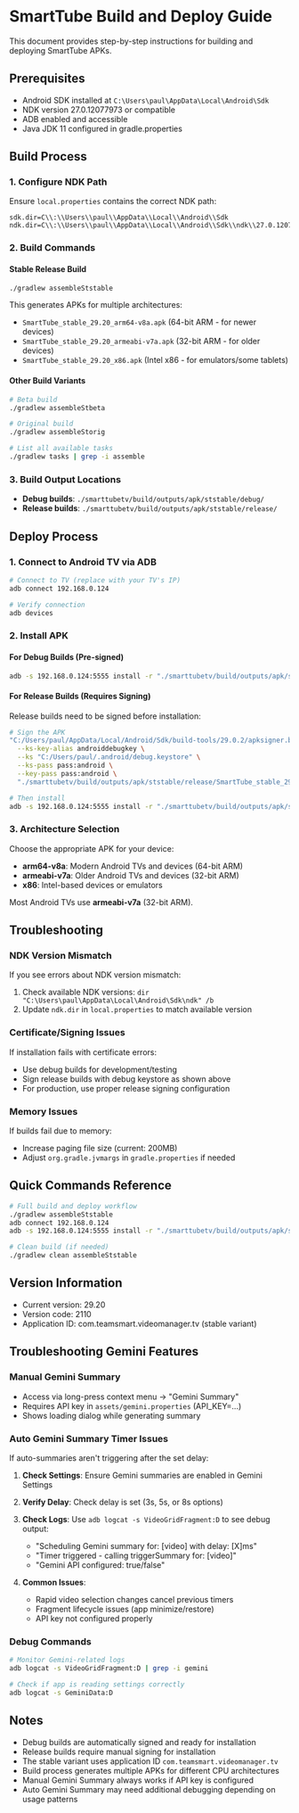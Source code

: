 # SmartTube Build and Deploy Guide

This document provides step-by-step instructions for building and deploying SmartTube APKs.

## Prerequisites

- Android SDK installed at `C:\Users\paul\AppData\Local\Android\Sdk`
- NDK version 27.0.12077973 or compatible
- ADB enabled and accessible
- Java JDK 11 configured in gradle.properties

## Build Process

### 1. Configure NDK Path

Ensure `local.properties` contains the correct NDK path:

```properties
sdk.dir=C\\:\\Users\\paul\\AppData\\Local\\Android\\Sdk
ndk.dir=C\\:\\Users\\paul\\AppData\\Local\\Android\\Sdk\\ndk\\27.0.12077973
```

### 2. Build Commands

#### Stable Release Build
```bash
./gradlew assembleStstable
```

This generates APKs for multiple architectures:
- `SmartTube_stable_29.20_arm64-v8a.apk` (64-bit ARM - for newer devices)
- `SmartTube_stable_29.20_armeabi-v7a.apk` (32-bit ARM - for older devices) 
- `SmartTube_stable_29.20_x86.apk` (Intel x86 - for emulators/some tablets)

#### Other Build Variants
```bash
# Beta build
./gradlew assembleStbeta

# Original build  
./gradlew assembleStorig

# List all available tasks
./gradlew tasks | grep -i assemble
```

### 3. Build Output Locations

- **Debug builds**: `./smarttubetv/build/outputs/apk/ststable/debug/`
- **Release builds**: `./smarttubetv/build/outputs/apk/ststable/release/`

## Deploy Process

### 1. Connect to Android TV via ADB

```bash
# Connect to TV (replace with your TV's IP)
adb connect 192.168.0.124

# Verify connection
adb devices
```

### 2. Install APK

#### For Debug Builds (Pre-signed)
```bash
adb -s 192.168.0.124:5555 install -r "./smarttubetv/build/outputs/apk/ststable/debug/SmartTube_stable_29.20_armeabi-v7a.apk"
```

#### For Release Builds (Requires Signing)
Release builds need to be signed before installation:

```bash
# Sign the APK
"C:/Users/paul/AppData/Local/Android/Sdk/build-tools/29.0.2/apksigner.bat" sign \
  --ks-key-alias androiddebugkey \
  --ks "C:/Users/paul/.android/debug.keystore" \
  --ks-pass pass:android \
  --key-pass pass:android \
  "./smarttubetv/build/outputs/apk/ststable/release/SmartTube_stable_29.20_armeabi-v7a.apk"

# Then install
adb -s 192.168.0.124:5555 install -r "./smarttubetv/build/outputs/apk/ststable/release/SmartTube_stable_29.20_armeabi-v7a.apk"
```

### 3. Architecture Selection

Choose the appropriate APK for your device:
- **arm64-v8a**: Modern Android TVs and devices (64-bit ARM)
- **armeabi-v7a**: Older Android TVs and devices (32-bit ARM) 
- **x86**: Intel-based devices or emulators

Most Android TVs use **armeabi-v7a** (32-bit ARM).

## Troubleshooting

### NDK Version Mismatch
If you see errors about NDK version mismatch:
1. Check available NDK versions: `dir "C:\Users\paul\AppData\Local\Android\Sdk\ndk" /b`
2. Update `ndk.dir` in `local.properties` to match available version

### Certificate/Signing Issues
If installation fails with certificate errors:
- Use debug builds for development/testing
- Sign release builds with debug keystore as shown above
- For production, use proper release signing configuration

### Memory Issues
If builds fail due to memory:
- Increase paging file size (current: 200MB)
- Adjust `org.gradle.jvmargs` in `gradle.properties` if needed

## Quick Commands Reference

```bash
# Full build and deploy workflow
./gradlew assembleStstable
adb connect 192.168.0.124
adb -s 192.168.0.124:5555 install -r "./smarttubetv/build/outputs/apk/ststable/debug/SmartTube_stable_29.20_armeabi-v7a.apk"

# Clean build (if needed)
./gradlew clean assembleStstable
```

## Version Information

- Current version: 29.20
- Version code: 2110
- Application ID: com.teamsmart.videomanager.tv (stable variant)

## Troubleshooting Gemini Features

### Manual Gemini Summary
- Access via long-press context menu → "Gemini Summary"
- Requires API key in `assets/gemini.properties` (API_KEY=...)
- Shows loading dialog while generating summary

### Auto Gemini Summary Timer Issues
If auto-summaries aren't triggering after the set delay:

1. **Check Settings**: Ensure Gemini summaries are enabled in Gemini Settings
2. **Verify Delay**: Check delay is set (3s, 5s, or 8s options)  
3. **Check Logs**: Use `adb logcat -s VideoGridFragment:D` to see debug output:
   - "Scheduling Gemini summary for: [video] with delay: [X]ms"
   - "Timer triggered - calling triggerSummary for: [video]"
   - "Gemini API configured: true/false"
   
4. **Common Issues**:
   - Rapid video selection changes cancel previous timers
   - Fragment lifecycle issues (app minimize/restore)
   - API key not configured properly

### Debug Commands
```bash
# Monitor Gemini-related logs
adb logcat -s VideoGridFragment:D | grep -i gemini

# Check if app is reading settings correctly  
adb logcat -s GeminiData:D
```

## Notes

- Debug builds are automatically signed and ready for installation
- Release builds require manual signing for installation
- The stable variant uses application ID `com.teamsmart.videomanager.tv`
- Build process generates multiple APKs for different CPU architectures
- Manual Gemini Summary always works if API key is configured
- Auto Gemini Summary may need additional debugging depending on usage patterns